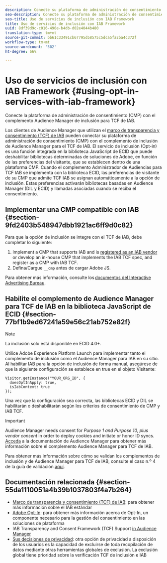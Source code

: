 ```yaml
---
description: Conecte su plataforma de administración de consentimiento (CMP) con el complemento de inclusión de Audience Manager para el marco de transparencia y consentimiento de IAB (TCF).
seo-description: Conecte su plataforma de administración de consentimiento (CMP) con el complemento de Audience Manager para el marco de transparencia y consentimiento de IAB (TCF).
seo-title: Uso de servicios de inclusión con IAB Framework
title: Uso de servicios de inclusión con IAB Framework
uuid: 8df39d9c-c016-490e-b4db-d02e4044b480
translation-type: tm+mt
source-git-commit: bb61c33491cb67795d58575c5dca5fa2ba4c372f
workflow-type: tm+mt
source-wordcount: '502'
ht-degree: 66%

---
```



# Uso de servicios de inclusión con IAB Framework {#using-opt-in-services-with-iab-framework}

Conecte la plataforma de administración de consentimiento (CMP) con el complemento Audience Manager de inclusión para TCF de IAB.

Los clientes de Audience Manager que utilizan el [marco de transparencia y consentimiento (TCF) de IAB](https://iabtechlab.com/standards/gdpr-transparency-and-consent-framework/) pueden conectar su plataforma de administración de consentimiento (CMP) con el complemento de inclusión de Audience Manager para el TCF de IAB. El servicio de inclusión (Opt-in) es una función integrada en la biblioteca JavaScript de ECID que puede deshabilitar bibliotecas determinadas de soluciones de Adobe, en función de las preferencias del visitante, que se establecen dentro de una plataforma CMP. Cuando el complemento Administrador de Audiencias para TCF IAB se implementa con la biblioteca ECID, las preferencias de visitante de su CMP que admite TCF IAB se asignan automáticamente a la opción de inclusión. Estas preferencias activarán bibliotecas basadas en Audience Manager (DIL y ECID) y llamadas asociadas cuando se reciba el consentimiento.

## Implementar una CMP compatible con IAB {#section-9fd2403b548947dbb1921ac6ff9d0c82}

Para que la opción de inclusión se integre con el TCF de IAB, debe completar lo siguiente:

1. Implement a CMP that supports IAB and is [registered as an IAB vendor](https://vendorlist.consensu.org/vendorlist.json) or develop an in-house CMP that implements the IAB TCF spec, and register as a CMP with IAB TCF.
1. Defina/Cargue `__cmp` antes de cargar Adobe JS.

Para obtener más información, consulte los [documentos del Interactive Advertising Bureau](https://github.com/InteractiveAdvertisingBureau/GDPR-Transparency-and-Consent-Framework/blob/master/v1.1%20Implementation%20Guidelines.md).

## Habilite el complemento de Audience Manager para TCF de IAB en la biblioteca JavaScript de ECID {#section-77bf1b9ed67241a59e56c21ab752e82f}

>[!NOTE]
>
>La inclusión solo está disponible en ECID 4.0+.

Utilice Adobe Experience Platform Launch para implementar tanto el complemento de inclusión como el Audience Manager para IAB en su sitio. Al habilitar IAB para la opción de inclusión de forma manual, asegúrese de que la siguiente configuración se establece en true en el objeto Visitante:

```
Visitor.getInstance("YOUR_ORG_ID", {  
  doesOptInApply: true,   
  isIabContext: true   
});
```

Una vez que la configuración sea correcta, las bibliotecas ECID y DIL se habilitarán o deshabilitarán según los criterios de consentimiento de CMP y IAB TCF.

>[!IMPORTANT]
>
>Audience Manager needs consent for *Purpose 1 and Purpose 10, plus vendor consent* in order to deploy cookies and initiate or honor ID syncs. [Acceda](https://docs.adobe.com/content/help/es-ES/audience-manager/user-guide/overview/data-privacy/consent-management/aam-iab-plugin.html) a la documentación de Audience Manager para obtener más información sobre el complemento Audience Manager para TCF de IAB.

Para obtener más información sobre cómo se validan los complementos de inclusión y de Audience Manager para TCF de IAB, consulte el caso n.º 4 de la guía de validación [aquí](../../implementation-guides/opt-in-service/testing-optin-and-iab-plugin.md#section-ca5c6f92fbdf4fd29b4acb6b644efbd0).

## Documentación relacionada {#section-55da1110051a4b39b1037803f4a7b264}

* [Marco de transparencia y consentimiento (TCF) de IAB](https://iabtechlab.com/standards/gdpr-transparency-and-consent-framework/): para obtener más información sobre el IAB estándar
* [Adobe Opt-In](../../implementation-guides/opt-in-service/optin-overview.md#concept-f9b5db0d27a245fbadd3e19162319360): para obtener más información acerca de Opt-In, un componente necesario para la gestión del consentimiento en las soluciones de plataforma
* IAB Transparency and Consent Framework (TCF) Support [in Audience Manager](https://docs.adobe.com/content/help/es-ES/audience-manager/user-guide/overview/data-privacy/consent-management/aam-iab-plugin.translate.html)
* [Sus decisiones de privacidad](https://www.adobe.com/es/privacy/opt-out.html#customeruse): otra opción de privacidad a disposición de los usuarios es la capacidad de excluirse de toda recopilación de datos mediante otras herramientas globales de exclusión. La exclusión global tiene prioridad sobre la verificación TCF de inclusión e IAB

